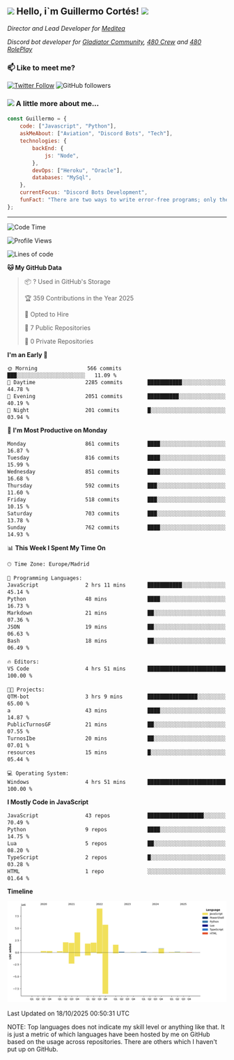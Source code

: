 <h2><img src="https://emojis.slackmojis.com/emojis/images/1531849430/4246/blob-sunglasses.gif?1531849430" width="30"/> Hello, i`m Guillermo Cortés! <img src="https://media.giphy.com/media/PiuVH04cd9JcmqqWKK/giphy.gif" width="50"></h2>
<p><em>Director and Lead Developer for <a href="https://mediteavirtual.es/">Meditea</a>
</em></p>
<p><em>Discord bot developer for <a href="https://discord.comunidadgladiator.com">Gladiator Community</a>, <a href="https://discord.gg/UpvpkUbGdA">480 Crew</a> and <a href="https://discord.gg/dmMRQgH3tu">480 RolePlay</a>
</em></p>

### 📫 Like to meet me?

[![Twitter Follow](https://img.shields.io/twitter/follow/concara3443?label=Follow)](https://twitter.com/intent/follow?screen_name=concara3443)
![GitHub followers](https://img.shields.io/github/followers/concara3443?label=Follow&style=social)

### <img src="https://media.giphy.com/media/WFZvB7VIXBgiz3oDXE/giphy.gif" width="50"> A little more about me...  

```javascript
const Guillermo = {
    code: ["Javascript", "Python"],
    askMeAbout: ["Aviation", "Discord Bots", "Tech"],
    technologies: {
        backEnd: {
            js: "Node",
        },
        devOps: ["Heroku", "Oracle"],
        databases: "MySql",
    },
    currentFocus: "Discord Bots Development",
    funFact: "There are two ways to write error-free programs; only the third one works"
};
```

---

<!--START_SECTION:waka-->
![Code Time](http://img.shields.io/badge/Code%20Time-659%20hrs%2039%20mins-blue)

![Profile Views](http://img.shields.io/badge/Profile%20Views-0-blue)

![Lines of code](https://img.shields.io/badge/From%20Hello%20World%20I%27ve%20Written-30.1%20million%20lines%20of%20code-blue)

**🐱 My GitHub Data** 

> 📦 ? Used in GitHub's Storage 
 > 
> 🏆 359 Contributions in the Year 2025
 > 
> 💼 Opted to Hire
 > 
> 📜 7 Public Repositories 
 > 
> 🔑 0 Private Repositories 
 > 
**I'm an Early 🐤** 

```text
🌞 Morning                566 commits         ███░░░░░░░░░░░░░░░░░░░░░░   11.09 % 
🌆 Daytime                2285 commits        ███████████░░░░░░░░░░░░░░   44.78 % 
🌃 Evening                2051 commits        ██████████░░░░░░░░░░░░░░░   40.19 % 
🌙 Night                  201 commits         █░░░░░░░░░░░░░░░░░░░░░░░░   03.94 % 
```
📅 **I'm Most Productive on Monday** 

```text
Monday                   861 commits         ████░░░░░░░░░░░░░░░░░░░░░   16.87 % 
Tuesday                  816 commits         ████░░░░░░░░░░░░░░░░░░░░░   15.99 % 
Wednesday                851 commits         ████░░░░░░░░░░░░░░░░░░░░░   16.68 % 
Thursday                 592 commits         ███░░░░░░░░░░░░░░░░░░░░░░   11.60 % 
Friday                   518 commits         ███░░░░░░░░░░░░░░░░░░░░░░   10.15 % 
Saturday                 703 commits         ███░░░░░░░░░░░░░░░░░░░░░░   13.78 % 
Sunday                   762 commits         ████░░░░░░░░░░░░░░░░░░░░░   14.93 % 
```


📊 **This Week I Spent My Time On** 

```text
🕑︎ Time Zone: Europe/Madrid

💬 Programming Languages: 
JavaScript               2 hrs 11 mins       ███████████░░░░░░░░░░░░░░   45.14 % 
Python                   48 mins             ████░░░░░░░░░░░░░░░░░░░░░   16.73 % 
Markdown                 21 mins             ██░░░░░░░░░░░░░░░░░░░░░░░   07.36 % 
JSON                     19 mins             ██░░░░░░░░░░░░░░░░░░░░░░░   06.63 % 
Bash                     18 mins             ██░░░░░░░░░░░░░░░░░░░░░░░   06.49 % 

🔥 Editors: 
VS Code                  4 hrs 51 mins       █████████████████████████   100.00 % 

🐱‍💻 Projects: 
QTM-bot                  3 hrs 9 mins        ████████████████░░░░░░░░░   65.00 % 
a                        43 mins             ████░░░░░░░░░░░░░░░░░░░░░   14.87 % 
PublicTurnosGF           21 mins             ██░░░░░░░░░░░░░░░░░░░░░░░   07.55 % 
TurnosIbe                20 mins             ██░░░░░░░░░░░░░░░░░░░░░░░   07.01 % 
resources                15 mins             █░░░░░░░░░░░░░░░░░░░░░░░░   05.44 % 

💻 Operating System: 
Windows                  4 hrs 51 mins       █████████████████████████   100.00 % 
```

**I Mostly Code in JavaScript** 

```text
JavaScript               43 repos            ██████████████████░░░░░░░   70.49 % 
Python                   9 repos             ████░░░░░░░░░░░░░░░░░░░░░   14.75 % 
Lua                      5 repos             ██░░░░░░░░░░░░░░░░░░░░░░░   08.20 % 
TypeScript               2 repos             █░░░░░░░░░░░░░░░░░░░░░░░░   03.28 % 
HTML                     1 repo              ░░░░░░░░░░░░░░░░░░░░░░░░░   01.64 % 
```



**Timeline**

![Lines of Code chart](https://raw.githubusercontent.com/Concara3443/Concara3443/main/assets/bar_graph.png)


 Last Updated on 18/10/2025 00:50:31 UTC
<!--END_SECTION:waka-->

NOTE: Top languages does not indicate my skill level or anything like that. It is just a metric of which languages have been hosted by me on GitHub based on the usage across repositories. There are others which I haven't put up on GitHub.
